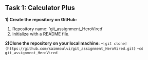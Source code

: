 ## Task 1: Calculator Plus
**1) Create the repository on GitHub:**
1. Repository name: 'git_assignment_HeroVired'
2. Initialize with a README file.

**2)Clone the repository on your local machine:**
-`[git clone] (https://github.com/saimmoulvi/git_assignment_HeroVired.git)`
-`cd git_assignment_HeroVired`





